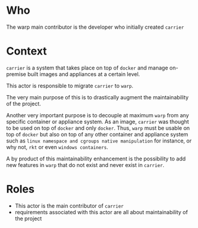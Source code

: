 # Who
The warp main contributor is the developer who initially created `carrier`

# Context
`carrier` is a system that takes place on top of `docker` and manage on-premise
built images and appliances at a certain level.

This actor is responsible to migrate `carrier` to `warp`.

The very main purpose of this is to drastically augment the maintainability of
the project.

Another very important purpose is to decouple at maximum `warp` from any
specific container or appliance system. As an image, `carrier` was thought to
be used on top of `docker` and only `docker`. Thus, `warp` must be usable on top
of `docker` but also on top of any other container and appliance system such as
`linux namespace and cgroups native manipulation` for instance, or why not,
`rkt` or even `windows containers`.

A by product of this maintainability enhancement is the possibility to add new
features in `warp` that do not exist and never exist in `carrier`.

# Roles
- This actor is the main contributor of `carrier`
- requirements associated with this actor are all about maintainability of the
  project
